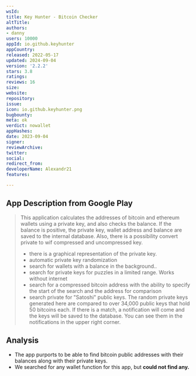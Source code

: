 ```yaml
---
wsId: 
title: Key Hunter - Bitcoin Checker
altTitle: 
authors:
- danny
users: 10000
appId: io.github.keyhunter
appCountry: 
released: 2022-05-17
updated: 2024-09-04
version: '2.2.2'
stars: 3.8
ratings: 
reviews: 16
size: 
website: 
repository: 
issue: 
icon: io.github.keyhunter.png
bugbounty: 
meta: ok
verdict: nowallet
appHashes: 
date: 2023-09-04
signer: 
reviewArchive: 
twitter: 
social: 
redirect_from: 
developerName: Alexandr21
features: 

---
```


## App Description from Google Play

> This application calculates the addresses of bitcoin and ethereum wallets using a private key, and also checks the balance. If the balance is positive, the private key, wallet address and balance are saved to the internal database. Also, there is a possibility convert private to wif compressed and uncompressed key.
> - there is a graphical representation of the private key.
> - automatic private key randomization
> - search for wallets with a balance in the background..
> - search for private keys for puzzles in a limited range. Works without internet
> - search for a compressed bitcoin address with the ability to specify the start of the search and the address for comparison
> - search private for "Satoshi" public keys. The random private keys generated here are compared to over 34,000 public keys that hold 50 bitcoins each. If there is a match, a notification will come and the keys will be saved to the database. You can see them in the notifications in the upper right corner.

## Analysis

- The app purports to be able to find bitcoin public addresses with their balances along with their private keys. 
- We searched for any wallet function for this app, but **could not find any.**